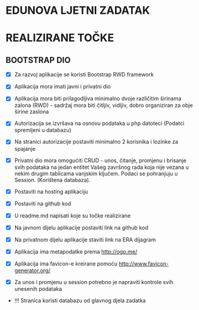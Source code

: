 
# EDUNOVA LJETNI ZADATAK

# REALIZIRANE TOČKE

## BOOTSTRAP DIO

- [x] Za razvoj aplikacije se koristi Bootstrap RWD framework

- [x] Aplikacija mora imati javni i privatni dio

- [x] Aplikacija mora biti prilagodljiva minimalno dvoje različitim širinama zalona (RWD) - sadržaj mora biti čitljiv, vidljiv, dobro organiziran za obje širine zaslona

- [x] Autorizacija se izvršava na osnovu podataka u php datoteci (Podatci spremljeni u databazu)

- [x] Na stranici autorizacije postaviti minimalno 2 korisnika i lozinke za spajanje

- [x] Privatni dio mora omogućiti CRUD - unos, čitanje, promjenu i brisanje svih podataka na jedan entitet Vašeg završnog rada koja nije vezana u nekim drugim tablicama vanjskim ključem. Podaci se pohranjuju u Session. (Korištena databaza).

- [x] Postaviti na hosting aplikaciju

- [x] Postaviti na github kod

- [x] U readme.md napisati koje su točke realizirane

- [x] Na javnom dijelu aplikacije postaviti link na github kod

- [x] Na privatnom dijelu aplikacije staviti link na ERA dijagram

- [x] Aplikacija ima metapodatke prema http://ogp.me/

- [x] Aplikacija ima favicon-e kreirane pomoću http://www.favicon-generator.org/

- [x] Za unos i promjenu u session potrebno je napraviti kontrole svih unesenih podataka 

- !!! Stranica koristi databazu od glavnog djela zadatka 
